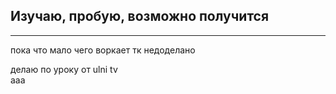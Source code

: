 Изучаю, пробую, возможно получится
----
----
пока что мало чего воркает тк недоделано<br>

делаю по уроку от ulni tv <br>
ааа

